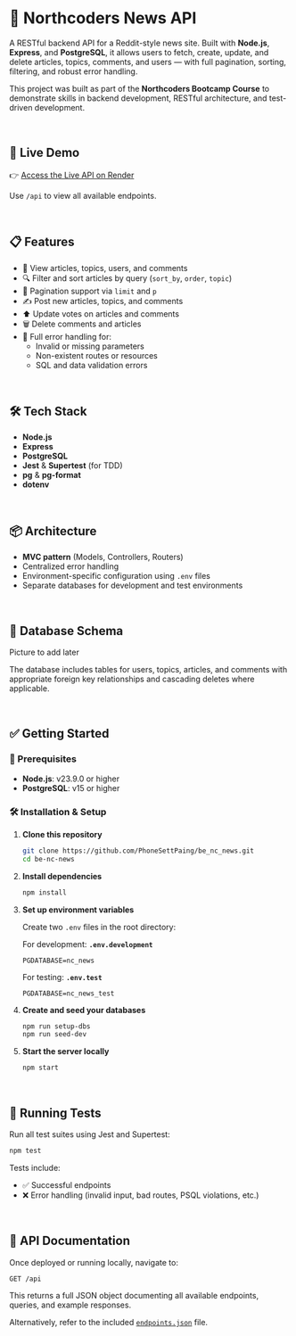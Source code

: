 # 📰 Northcoders News API

A RESTful backend API for a Reddit-style news site. Built with **Node.js**, **Express**, and **PostgreSQL**, it allows users to fetch, create, update, and delete articles, topics, comments, and users — with full pagination, sorting, filtering, and robust error handling.

This project was built as part of the **Northcoders Bootcamp Course** to demonstrate skills in backend development, RESTful architecture, and test-driven development.

<br/>

## 🚀 Live Demo

👉 [Access the Live API on Render](https://nc-news-qonp.onrender.com/api)

Use `/api` to view all available endpoints.

<br/>

## 📋 Features

- 📰 View articles, topics, users, and comments
- 🔍 Filter and sort articles by query (`sort_by`, `order`, `topic`)
- 📄 Pagination support via `limit` and `p`
- ✍️ Post new articles, topics, and comments
- ⬆️ Update votes on articles and comments
- 🗑 Delete comments and articles
- 🚫 Full error handling for:
  - Invalid or missing parameters
  - Non-existent routes or resources
  - SQL and data validation errors

<br/>

## 🛠️ Tech Stack

- **Node.js**
- **Express**
- **PostgreSQL**
- **Jest** & **Supertest** (for TDD)
- **pg** & **pg-format**
- **dotenv**

<br/>

## 📦 Architecture

- **MVC pattern** (Models, Controllers, Routers)
- Centralized error handling
- Environment-specific configuration using `.env` files
- Separate databases for development and test environments

<br/>

## 📂 Database Schema

Picture to add later

The database includes tables for users, topics, articles, and comments with appropriate foreign key relationships and cascading deletes where applicable.

<br/>

## ✅ Getting Started

### 🔧 Prerequisites

- **Node.js**: v23.9.0 or higher  
- **PostgreSQL**: v15 or higher

### 🛠 Installation & Setup

1. **Clone this repository**
   ```bash
   git clone https://github.com/PhoneSettPaing/be_nc_news.git
   cd be-nc-news
   ```

2. **Install dependencies**
   ```bash
   npm install
   ```

3. **Set up environment variables**

   Create two `.env` files in the root directory:

   For development:  **`.env.development`**
   ```
   PGDATABASE=nc_news
   ```

   For testing:  **`.env.test`**
   ```
   PGDATABASE=nc_news_test
   ```

4. **Create and seed your databases**
   ```bash
   npm run setup-dbs
   npm run seed-dev
   ```

5. **Start the server locally**
   ```bash
   npm start
   ```

<br/>

## 🧪 Running Tests

Run all test suites using Jest and Supertest:

```bash
npm test
```

Tests include:
- ✅ Successful endpoints
- ❌ Error handling (invalid input, bad routes, PSQL violations, etc.)

<br/>

## 📖 API Documentation

Once deployed or running locally, navigate to:

```
GET /api
```

This returns a full JSON object documenting all available endpoints, queries, and example responses.

Alternatively, refer to the included [`endpoints.json`](./endpoints.json) file.


